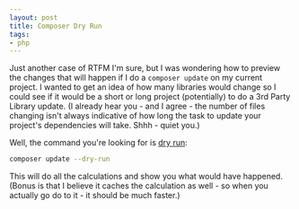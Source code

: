 ```yaml
---
layout: post
title: Composer Dry Run
tags:
- php
---
```

Just another case of RTFM I'm sure, but I was wondering how to preview the changes that will happen if I do a `composer update` on my current project.  I wanted to get an idea of how many libraries would change so I could see if it would be a short or long project (potentially) to do a 3rd Party Library update. (I already hear you - and I agree - the number of files changing isn't always indicative of how long the task to update your project's dependencies will take. Shhh - quiet you.)

Well, the command you're looking for is [dry run](https://getcomposer.org/doc/03-cli.md#update):

```bash
composer update --dry-run
```

This will do all the calculations and show you what would have happened. (Bonus is that I believe it caches the calculation as well - so when you actually go do to it - it should be much faster.)